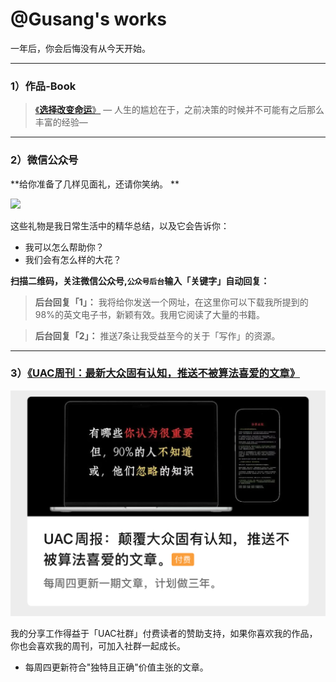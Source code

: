 # @Gusang's works  
一年后，你会后悔没有从今天开始。

---

### 1）作品-Book  
> [《**选择改变命运**》](/fate/) 
> — 人生的尴尬在于，之前决策的时候并不可能有之后那么丰富的经验—

---

### 2）微信公众号  
**给你准备了几样见面礼，还请你笑纳。  **

![](wechat-1.png)  

这些礼物是我日常生活中的精华总结，以及它会告诉你：  
- 我可以怎么帮助你？  
- 我们会有怎么样的大花？  

**扫描二维码，关注微信公众号,`公众号后台`输入「关键字」自动回复：**  


> **后台回复「1」：**  我将给你发送一个网址，在这里你可以下载我所提到的98%的英文电子书，新颖有效。我用它阅读了大量的书籍。


> **后台回复「2」：**  推送7条让我受益至今的关于「写作」的资源。  

---

### 3）**[《UAC周刊：最新大众固有认知，推送不被算法喜爱的文章》](https://mp.weixin.qq.com/mp/appmsgaibum?biz=MzkyOTE4MDcyOA--&action=geta1bum&a1bum_id=3931407159660855300&scene=126Hwechat_redirect)**   

![](zhoukan-1.jpg)  

我的分享工作得益于「UAC社群」付费读者的赞助支持，如果你喜欢我的作品，你也会喜欢我的周刊，可加入社群一起成长。
- 每周四更新符合"独特且正确"价值主张的文章。  
 
